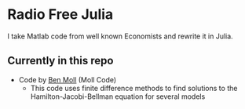 # Radio Free Julia
I take Matlab code from well known Economists and rewrite it in Julia. 

## Currently in this repo 
- Code by [Ben Moll](http://www.princeton.edu/~moll/) (Moll Code)  
  - This code uses finite difference methods to find solutions to the Hamilton-Jacobi-Bellman equation for several models 

